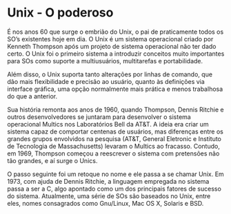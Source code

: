 <!--
layout: post
title: Unix - O poderoso
date: 2014-11-05T23:53:06.649Z
comments: true
published: true
keywords:
description:
categories:
-->
# Unix - O poderoso

É nos anos 60 que surge o embrião do Unix, o pai de praticamente todos os SO’s existentes hoje em dia.
O Unix  é um sistema operacional criado por Kenneth Thompson após um projeto de sistema operacional não ter dado certo. O Unix foi o primeiro sistema a introduzir conceitos muito importantes para SOs como suporte a multiusuários, multitarefas e portabilidade.

Além disso, o Unix suporta tanto alterações por linhas de comando, que dão mais flexibilidade e precisão ao usuário, quanto às definições via interface gráfica, uma opção normalmente mais prática e menos trabalhosa do que a anterior.

Sua história remonta aos anos de 1960, quando Thompson, Dennis Ritchie e outros desenvolvedores se juntaram para desenvolver o sistema operacional Multics nos Laboratórios Bell da AT&T. A ideia era criar um sistema capaz de comportar centenas de usuários, mas diferenças entre os grandes grupos envolvidos na pesquisa (AT&T, General Eletronic e Instituto de Tecnologia de Massachusetts) levaram o Multics ao fracasso. Contudo, em 1969, Thompson começou a reescrever o sistema com pretensões não tão grandes, e aí surge o Unics.

O passo seguinte foi um retoque no nome e ele passa a se chamar Unix. Em 1973, com ajuda de Dennis Ritchie, a linguagem empregada no sistema passa a ser a C, algo apontado como um dos principais fatores de sucesso do sistema. Atualmente, uma série de SOs são baseados no Unix, entre eles, nomes consagrados como Gnu/Linux, Mac OS X, Solaris e BSD.